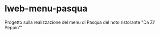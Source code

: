 # lweb-menu-pasqua
Progetto sulla realizzazione del menu di Pasqua del noto ristorante "Da Zi' Peppin'"

